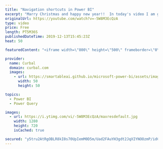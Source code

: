 ```yaml
---
title: "Navigation shortcuts in Power BI"
excerpt: "Marry Christmas and happy new year!!  In today's video I am going to show you how to navigate in Power BI without using your mouse!!  Here you can download all the pbix files: https://curbal.com/donwload-center\r \r SUBSCRIBE to learn more about Power and Excel BI!\r https://www.youtube.com/channel/UCJ7UhloHSA4wAqPzyi6TOkw?sub_confirmation=1"
originalUrl: https://youtube.com/watch?v=-5W8M3EcQzA
type: video
price: Free
length: PT5M36S
publishedDateTime: 2019-12-13T15:45:23Z
heat: 50

featuredContent: "<iframe width=\"800\" height=\"500\" frameborder=\"0\" src=\"https://www.youtube.com/embed/-5W8M3EcQzA\" allow=\"accelerometer; autoplay; encrypted-media; gyroscope; picture-in-picture\" allowfullscreen></iframe>"

provider:
  name: Curbal
  domain: curbal.com
  images:
    - url: https://smartableai.github.io/microsoft-power-bi/assets/images/organizations/curbal.com-50x50.jpg
      width: 50
      height: 50

topics:
  - Power BI
  - Power Query

images:
  - url: https://i.ytimg.com/vi/-5W8M3EcQzA/maxresdefault.jpg
    width: 1280
    height: 720
    isCached: true

secured: "y5tru2AtRgOBLR8kI0s70UpIemM0D5m/Uad2FAuYH3gdt2JqXIYNOOzmP/idC7aqs1wspRQmIKKlf9vnEAh7GgaMMTHv7OmLKDtOehksI1LYWNAHgc/hdydjd1WngpUleWwb1g90sh8SrgOmlXxTI4jSya52OUZG7ycOINDUFtz4ml2ZjJnO6YvwPEyQIQctkZ+nM5Kxf8O2NllLVBUslPXJcDQjKQaxH2U/0TsbBAsekqRr+ThKEkd1eARzTBbeg1gSqhwQFDWvyEo1k0uV5tGDg6amo2SOKV/Jmp2iuDg/oxPLbYZMlX/dKqG69vOR21AkyB/kSOoL/oIs+lIJFtUEWliS5BSlwDN/MAByVR3cH2pyxxnp+17xhzscWyAxvfvsKNnawir2WegTm0FuveBiZkwRUrhq+1khbbTYCDQ=;UD99Lw7j8m6RwD+O8J///A=="
---
```


